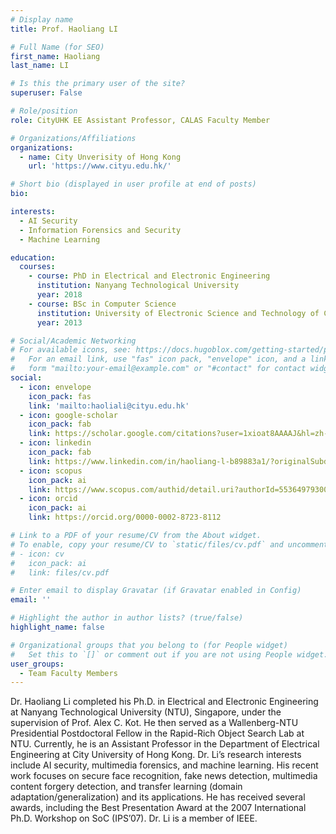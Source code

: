 ```yaml
---
# Display name
title: Prof. Haoliang LI

# Full Name (for SEO)
first_name: Haoliang
last_name: LI

# Is this the primary user of the site?
superuser: False

# Role/position
role: CityUHK EE Assistant Professor, CALAS Faculty Member

# Organizations/Affiliations
organizations:
  - name: City Unverisity of Hong Kong
    url: 'https://www.cityu.edu.hk/'

# Short bio (displayed in user profile at end of posts)
bio: 

interests:
  - AI Security
  - Information Forensics and Security
  - Machine Learning

education:
  courses:
    - course: PhD in Electrical and Electronic Engineering
      institution: Nanyang Technological University
      year: 2018
    - course: BSc in Computer Science
      institution: University of Electronic Science and Technology of China
      year: 2013

# Social/Academic Networking
# For available icons, see: https://docs.hugoblox.com/getting-started/page-builder/#icons
#   For an email link, use "fas" icon pack, "envelope" icon, and a link in the
#   form "mailto:your-email@example.com" or "#contact" for contact widget.
social:
  - icon: envelope
    icon_pack: fas
    link: 'mailto:haoliali@cityu.edu.hk'
  - icon: google-scholar
    icon_pack: fab
    link: https://scholar.google.com/citations?user=1xioat8AAAAJ&hl=zh-CN
  - icon: linkedin
    icon_pack: fab
    link: https://www.linkedin.com/in/haoliang-l-b89883a1/?originalSubdomain=hk
  - icon: scopus
    icon_pack: ai
    link: https://www.scopus.com/authid/detail.uri?authorId=55364979300     
  - icon: orcid
    icon_pack: ai
    link: https://orcid.org/0000-0002-8723-8112

# Link to a PDF of your resume/CV from the About widget.
# To enable, copy your resume/CV to `static/files/cv.pdf` and uncomment the lines below.
# - icon: cv
#   icon_pack: ai
#   link: files/cv.pdf

# Enter email to display Gravatar (if Gravatar enabled in Config)
email: ''

# Highlight the author in author lists? (true/false)
highlight_name: false

# Organizational groups that you belong to (for People widget)
#   Set this to `[]` or comment out if you are not using People widget.
user_groups:
  - Team Faculty Members
---
```


Dr. Haoliang Li completed his Ph.D. in Electrical and Electronic Engineering at Nanyang Technological University (NTU), Singapore, under the supervision of Prof. Alex C. Kot. He then served as a Wallenberg-NTU Presidential Postdoctoral Fellow in the Rapid-Rich Object Search Lab at NTU. Currently, he is an Assistant Professor in the Department of Electrical Engineering at City University of Hong Kong. Dr. Li’s research interests include AI security, multimedia forensics, and machine learning. His recent work focuses on secure face recognition, fake news detection, multimedia content forgery detection, and transfer learning (domain adaptation/generalization) and its applications. He has received several awards, including the Best Presentation Award at the 2007 International Ph.D. Workshop on SoC (IPS’07). Dr. Li is a member of IEEE.